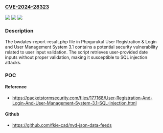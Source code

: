### [CVE-2024-28323](https://cve.mitre.org/cgi-bin/cvename.cgi?name=CVE-2024-28323)
![](https://img.shields.io/static/v1?label=Product&message=n%2Fa&color=blue)
![](https://img.shields.io/static/v1?label=Version&message=n%2Fa&color=blue)
![](https://img.shields.io/static/v1?label=Vulnerability&message=n%2Fa&color=brighgreen)

### Description

The bwdates-report-result.php file in Phpgurukul User Registration & Login and User Management System 3.1 contains a potential security vulnerability related to user input validation. The script retrieves user-provided date inputs without proper validation, making it susceptible to SQL injection attacks.

### POC

#### Reference
- https://packetstormsecurity.com/files/177168/User-Registration-And-Login-And-User-Management-System-3.1-SQL-Injection.html

#### Github
- https://github.com/fkie-cad/nvd-json-data-feeds

